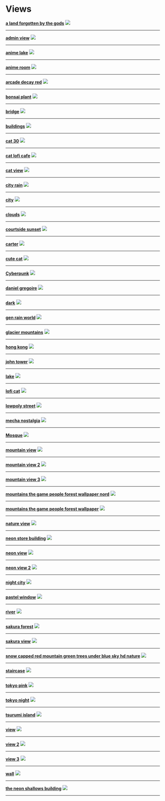 # Views

**[a land forgotten by the gods](a_land_forgotten_by_the_gods_by_shirokitsunegami.png)**
![](a_land_forgotten_by_the_gods_by_shirokitsunegami.png) 

---

**[admin view](admin-view.jpg)**
![](admin-view.jpg) 

---

**[anime lake](Anime-Lake.png)**
![](Anime-Lake.png) 

---

**[anime room](Anime-Room.png)**
![](Anime-Room.png) 

---

**[arcade decay red](arcade_decay_red.png)**
![](arcade_decay_red.png) 

---

**[bonsai plant](Bonsai-Plant.png)**
![](Bonsai-Plant.png) 

---

**[bridge](Bridge.jpg)**
![](Bridge.jpg) 

---

**[buildings](buildings.png)**
![](buildings.png) 

---

**[cat 30](cat_30.png)**
![](cat_30.png) 

---

**[cat lofi cafe](cat_lofi_cafe.jpg)**
![](cat_lofi_cafe.jpg) 

---

**[cat view](cat-view.jpg)**
![](cat-view.jpg)

---

**[city rain](City-Rain.png)**
![](City-Rain.png) 

---

**[city](City.png)**
![](City.png) 

---

**[clouds](clouds.jpg)**
![](clouds.jpg) 

---

**[courtside sunset](Courtside-Sunset.png)**
![](Courtside-Sunset.png) 

---

**[carter](crater.jpg)**
![](crater.jpg) 

---

**[cute cat](CuteCat.png)**
![](CuteCat.png) 

---

**[Cyberpunk](Cyberpunk-Lofi.png)**
![](Cyberpunk-Lofi.png) 

---

**[daniel gregoire](daniel-gregoire.jpg)**
![](daniel-gregoire.jpg) 

---

**[dark](Dark.jpg)**
![](Dark.jpg) 

---

**[gen rain world](gen-rain_world.png)**
![](gen-rain_world.png) 

---

**[glacier mountains](glacier-mountains.png)**
![](glacier-mountains.png) 

---

**[hong kong](hong-kong.jpg)**
![](hong-kong.jpg) 

---

**[john tower](john-towner.jpg)**
![](john-towner.jpg) 

---

**[lake](Lake.jpg)**
![](Lake.jpg) 

---

**[lofi cat](lofi_cat.png)**
![](lofi_cat.png) 

---

**[lowpoly street](lowpoly_street.png)**
![](lowpoly_street.png) 

---

**[mecha nostalgia](mecha-nostalgia.png)**
![](mecha-nostalgia.png) 

---

**[Mosque](Mosque.jpg)**
![](Mosque.jpg) 

---

**[mountain view](mountain-view.png)**
![](mountain-view.png) 

---

**[mountain view 2](mountain-view2.png)**
![](mountain-view2.jpeg) 

---

**[mountain view 3](mountain-view3.jpg)**
![](mountain-view3.jpg) 

---

**[mountains the game people forest wallpaper nord](mountains-the-game-people-forest-wallpaper_nord.jpg)**
![](mountains-the-game-people-forest-wallpaper_nord.jpg) 

---

**[mountains the game people forest wallpaper](mountains-the-game-people-forest-wallpaper_nord.jpg)**
![](mountains-the-game-people-forest-wallpaper.jpg) 

---

**[nature view](Nature-view.jpg)**
![](Nature-view.jpg) 

---

**[neon store building](neon-store-building.png)**
![](neon-store-building.png) 

---

**[neon view](neon-view.png)**
![](neon-view.png) 

---

**[neon view 2](neon-view2.png)**
![](neon-view2.png) 

---

**[night city](night_city.png)**
![](night_city.png) 

---

**[pastel window](pastel-window.png)**
![](pastel-window.png) 

---

**[river](River.jpg)**
![](River.jpg) 

---

**[sakura forest](sakura-forest.png)**
![](sakura-forest.png) 

---

**[sakura view](sakura-view.jpg)**
![](sakura-view.jpg) 

---

**[snow capped red mountain green trees under blue sky hd nature](snow_capped_red_mountain_green_trees_under_blue_sky_hd_nature-2560x1440.jpg)**
![](snow_capped_red_mountain_green_trees_under_blue_sky_hd_nature-2560x1440.jpg) 

---

**[staircase](staircase.jpg)**
![](staircase.jpg) 

---

**[tokyo pink](tokyo_pink.png)**
![](tokyo_pink.png) 

---

**[tokyo night](tokyonight.png)**
![](tokyonight.png) 

---

**[tsurumi island](tsurumi-island.png)**
![](tsurumi-island.png) 

---

**[view](view)**
![](view.jpg) 

---

**[view 2](view2.png)**
![](view2.png) 

---

**[view 3](view3.jpg)**
![](view3.jpg) 

---

**[wall](wall.jpg)**
![](wall.jpg) 

---

**[the neon shallows building](wallpapersden.com_the-neon-shallows-building_5120x2880.jpg)**
![](wallpapersden.com_the-neon-shallows-building_5120x2880.jpg)

---